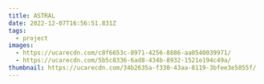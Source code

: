 ```yaml
---
title: ASTRAL
date: 2022-12-07T16:56:51.831Z
tags:
  - project
images:
  - https://ucarecdn.com/c8f6653c-8971-4256-8886-aa0540039971/
  - https://ucarecdn.com/5b5c8336-6ad8-434b-8932-1521e194c49a/
thumbnail: https://ucarecdn.com/34b2635a-f330-43aa-8119-3bfee3e5855f/
---
```

